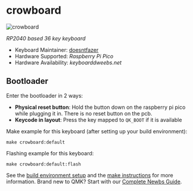 # crowboard

![crowboard](https://i.imgur.com/Rg7IYPwh.jpg)

*RP2040 based 36 key keyboard*

* Keyboard Maintainer: [doesntfazer](https://github.com/doesntfazer)
* Hardware Supported: *Raspberry Pi Pico*
* Hardware Availability: *keyboarddweebs.net*

## Bootloader

Enter the bootloader in 2 ways:

* **Physical reset button**: Hold the button down on the raspberry pi pico while plugging it in. There is no reset button on the pcb.
* **Keycode in layout**: Press the key mapped to `QK_BOOT` if it is available

Make example for this keyboard (after setting up your build environment):

    make crowboard:default

Flashing example for this keyboard:

    make crowboard:default:flash

See the [build environment setup](https://docs.qmk.fm/#/getting_started_build_tools) and the [make instructions](https://docs.qmk.fm/#/getting_started_make_guide) for more information. Brand new to QMK? Start with our [Complete Newbs Guide](https://docs.qmk.fm/#/newbs).


